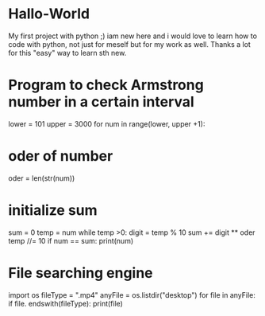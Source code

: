 # Hallo-World
My first project with python ;)
iam new here and i would love to learn how to code with python, not just for meself but for my work as well.
Thanks a lot for this "easy" way to learn sth new.
# Program to check Armstrong number in a certain interval
lower = 101
upper = 3000
for num in range(lower, upper +1):
# oder of number
oder = len(str(num))
# initialize sum
sum = 0
temp = num
while temp >0:
digit = temp % 10
sum += digit ** oder
temp //= 10
if num == sum:
print(num)


# File searching engine

import os 
fileType = ".mp4"
anyFile = os.listdir("desktop")
for file in anyFile: 
if file. endswith(fileType):
print(file)
